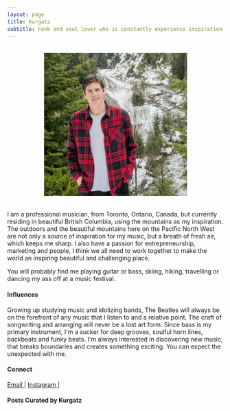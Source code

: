 ```yaml
---
layout: page
title: Kurgatz
subtitle: Funk and soul lover who is constantly experience inspiration for songwriting and creating music
---
```

<br>
<div style="text-align:center">
<img src ="/img/kurgatz.png"/>
</div>
<br>

I am a professional musician, from Toronto, Ontario, Canada, but currently residing in beautiful British Columbia, using the mountains as my inspiration. The outdoors and the beautiful mountains here on the Pacific North West are not only a source of inspiration for my music, but a breath of fresh air, which keeps me sharp. I also have a passion for entrepreneurship, marketing and people, I think we all need to work together to make the world an inspiring  beautiful and challenging place.  

You will probably find me playing guitar or bass, skiing, hiking, travelling or dancing my ass off at a music festival. 

#### Influences

Growing up studying music and idolizing bands, The Beatles will always be on the forefront of any music that I listen to and a relative point. The craft of songwriting and arranging will never be a lost art form. Since bass is my primary instrument, I'm a sucker for deep grooves, soulful horn lines, backbeats and funky beats. I'm always interested in discovering new music, that breaks boundaries and creates something exciting. You can expect the unexpected with me. 

#### Connect 

<a class="fa fa-envelope-o" href="mailto:akurgatn@gmail.com" target="_blank"> Email </a> |
<a class="fa fa-instagram" href="https://www.instagram.com/a_kurgatz" target="_blank"> Instagram </a> |

#### Posts Curated by Kurgatz
